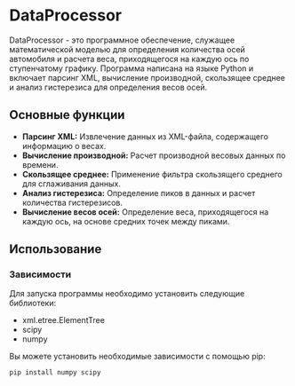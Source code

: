 # DataProcessor

DataProcessor - это программное обеспечение, служащее математической моделью для определения количества осей автомобиля и расчета веса, приходящегося на каждую ось по ступенчатому графику. Программа написана на языке Python и включает парсинг XML, вычисление производной, скользящее среднее и анализ гистерезиса для определения весов осей.

## Основные функции

- **Парсинг XML:** Извлечение данных из XML-файла, содержащего информацию о весах.
- **Вычисление производной:** Расчет производной весовых данных по времени.
- **Скользящее среднее:** Применение фильтра скользящего среднего для сглаживания данных.
- **Анализ гистерезиса:** Определение пиков в данных и расчет количества гистерезисов.
- **Вычисление весов осей:** Определение веса, приходящегося на каждую ось, на основе средних точек между пиками.

## Использование

### Зависимости

Для запуска программы необходимо установить следующие библиотеки:

- xml.etree.ElementTree
- scipy
- numpy

Вы можете установить необходимые зависимости с помощью pip:

```sh
pip install numpy scipy
